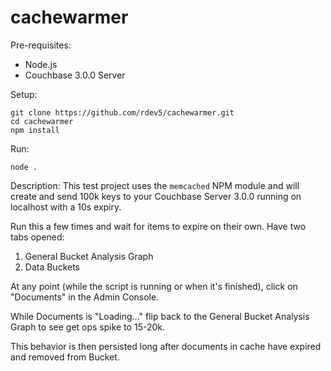 cachewarmer
===========

Pre-requisites:
- Node.js
- Couchbase 3.0.0 Server

Setup:
```
git clone https://github.com/rdev5/cachewarmer.git
cd cachewarmer
npm install
```

Run:
```
node .
```

Description:
This test project uses the `memcached` NPM module and will create and send 100k keys to your Couchbase Server 3.0.0 running on localhost with a 10s expiry.

Run this a few times and wait for items to expire on their own.
Have two tabs opened:
1) General Bucket Analysis Graph
2) Data Buckets

At any point (while the script is running or when it's finished), click on "Documents" in the Admin Console.

While Documents is "Loading..." flip back to the General Bucket Analysis Graph to see get ops spike to 15-20k.

This behavior is then persisted long after documents in cache have expired and removed from Bucket.
